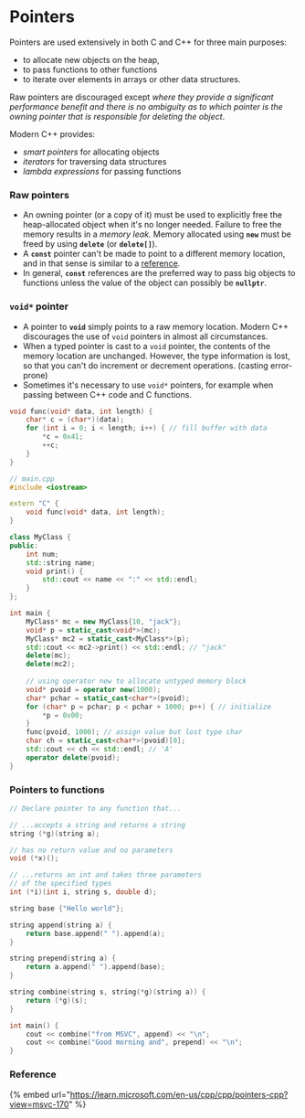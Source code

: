 # Pointers

Pointers are used extensively in both C and C++ for three main purposes:

* to allocate new objects on the heap,
* to pass functions to other functions
* to iterate over elements in arrays or other data structures.

Raw pointers are discouraged except _where they provide a significant performance benefit and there is no ambiguity as to which pointer is the owning pointer that is responsible for deleting the object_.

Modern C++ provides:

* _smart pointers_ for allocating objects
* _iterators_ for traversing data structures
* _lambda expressions_ for passing functions

### Raw pointers

* An owning pointer (or a copy of it) must be used to explicitly free the heap-allocated object when it's no longer needed. Failure to free the memory results in a _memory leak._ Memory allocated using **`new`** must be freed by using **`delete`** (or **`delete[]`**).
* A **`const`** pointer can't be made to point to a different memory location, and in that sense is similar to a [reference](https://learn.microsoft.com/en-us/cpp/cpp/references-cpp?view=msvc-170).&#x20;
* In general, **`const`** references are the preferred way to pass big objects to functions unless the value of the object can possibly be **`nullptr`**.

### `void*` pointer

* A pointer to **`void`** simply points to a raw memory location. Modern C++ discourages the use of `void` pointers in almost all circumstances.
* When a typed pointer is cast to a `void` pointer, the contents of the memory location are unchanged. However, the type information is lost, so that you can't do increment or decrement operations. (casting error-prone)
* Sometimes it's necessary to use `void*` pointers, for example when passing between C++ code and C functions.

```cpp
void func(void* data, int length) {
    char* c = (char*)(data);
    for (int i = 0; i < length; i++) { // fill buffer with data
        *c = 0x41;
        ++c;
    }
}

// main.cpp
#include <iostream>

extern "C" {
    void func(void* data, int length);
}

class MyClass {
public:
    int num;
    std::string name;
    void print() {
        std::cout << name << ":" << std::endl;
    }
};

int main {
    MyClass* mc = new MyClass{10, "jack"};
    void* p = static_cast<void*>(mc);
    MyClass* mc2 = static_cast<MyClass*>(p);
    std::cout << mc2->print() << std::endl; // "jack"
    delete(mc);
    delete(mc2);
    
    // using operator new to allocate untyped memory block
    void* pvoid = operator new(1000);
    char* pchar = static_cast<char*>(pvoid); 
    for (char* p = pchar; p < pchar + 1000; p++) { // initialize
        *p = 0x00;
    }
    func(pvoid, 1000); // assign value but lost type char
    char ch = static_cast<char*>(pvoid)[0];
    std::cout << ch << std::endl; // 'A'
    operator delete(pvoid);
}
```

### &#x20;Pointers to functions

```cpp
// Declare pointer to any function that...

// ...accepts a string and returns a string
string (*g)(string a);

// has no return value and no parameters
void (*x)();

// ...returns an int and takes three parameters
// of the specified types
int (*i)(int i, string s, double d);
```

```cpp
string base {"Hello world"};

string append(string a) {
    return base.append(" ").append(a);
}

string prepend(string a) {
    return a.append(" ").append(base);
}

string combine(string s, string(*g)(string a)) {
    return (*g)(s);
}

int main() {
    cout << combine("from MSVC", append) << "\n";
    cout << combine("Good morning and", prepend) << "\n";
}
```

### Reference

{% embed url="https://learn.microsoft.com/en-us/cpp/cpp/pointers-cpp?view=msvc-170" %}
